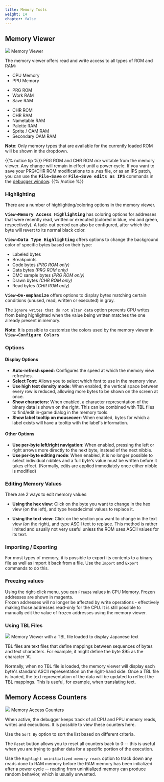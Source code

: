 ```yaml
---
title: Memory Tools
weight: 14
chapter: false
---
```


## Memory Viewer ##

<div class="imgBox"><div>
	<img src="/images/HexEditor.png" />
	<span>Memory Viewer</span>
</div></div>

The memory viewer offers read and write access to all types of ROM and RAM:

* CPU Memory
* PPU Memory

<div></div>

* PRG ROM
* Work RAM
* Save RAM

<div></div>

* CHR ROM
* CHR RAM
* Nametable RAM
* Palette RAM
* Sprite / OAM RAM
* Secondary OAM RAM

**Note:** Only memory types that are available for the currently loaded ROM will be shown in the dropdown.

<div style="clear:both"></div>

{{% notice tip %}}
PRG ROM and CHR ROM *are* writable from the memory viewer.  Any change will remain in effect until a power cycle. If you want to save your PRG/CHR ROM modifications to a .nes file, or as an IPS patch, you can use the **<kbd>File&rarr;Save</kbd>** or **<kbd>File&rarr;Save edits as IPS</kbd>** commands in the [debugger window](/debugging/debugger.html).
{{% /notice %}}

### Highlighting ###

There are a number of highlighting/coloring options in the memory viewer.  

<kbd>**View&rarr;Memory Access Highlighting**</kbd> has coloring options for addresses that were recently read, written or executed (colored in <span class="blue">blue</span>, <span class="red">red</span> and <span class="green">green</span>, respectively). A fade-out period can also be configured, after which the byte will revert to its normal black color.  

<kbd>**View&rarr;Data Type Highlighting**</kbd> offers options to change the background color of specific bytes based on their type:</span>
	
* Labeled bytes
* Breakpoints
* Code bytes *(PRG ROM only)*
* Data bytes *(PRG ROM only)*
* DMC sample bytes *(PRG ROM only)*
* Drawn bytes *(CHR ROM only)*
* Read bytes *(CHR ROM only)*

<kbd>**View&rarr;De-emphasize**</kbd> offers options to display bytes matching certain conditions (unused, read, written or executed) in <span class="gray">gray</span>.

The `Ignore writes that do not alter data` option prevents CPU writes from being highlighted when the value being written matches the one already present in memory.

**Note:** It is possible to customize the colors used by the memory viewer in <kbd>**View&rarr;Configure Colors**</kbd>

### Options ###

#### Display Options ###

* **Auto-refresh speed:** Configures the speed at which the memory view refreshes.
* **Select Font:** Allows you to select which font to use in the memory view.
* **Use high text density mode:** When enabled, the vertical space between every row is reduced, allowing more bytes to be shown on the screen at once.
* **Show characters:** When enabled, a character representation of the binary data is shown on the right. This can be combined with TBL files to find/edit in-game dialog in the memory tools.
* **Show label tooltip on mouseover:** When enabled, bytes for which a label exists will have a tooltip with the label's information.

#### Other Options ####

* **Use per-byte left/right navigation**: When enabled, pressing the left or right arrows more directly to the next byte, instead of the next nibble.
* **Use per-byte editing mode**: When enabled, it is no longer possible to select individual nibbles and a full byte's value must be written before it takes effect. (Normally, edits are applied immediately once either nibble is modified)

### Editing Memory Values ###

There are 2 ways to edit memory values:

* **Using the hex view**: Click on the byte you want to change in the hex view (on the left), and type hexadecimal values to replace it.

* **Using the text view**: Click on the section you want to change in the text view (on the right), and type ASCII text to replace. This method is rather limited and usually not very useful unless the ROM uses ASCII values for its text.

### Importing / Exporting ###

For most types of memory, it is possible to export its contents to a binary file as well as import it back from a file.  Use the `Import` and `Export` commands to do this.

### Freezing values ###

Using the right-click menu, you can `Freeze` values in CPU Memory. Frozen addresses are shown in <span class="magenta">magenta</span>.  
Frozen addresses will no longer be affected by write operations - effectively making those addresses read-only for the CPU.  It is still possible to manually edit the value of frozen addresses using the memory viewer.

### Using TBL Files ###

<div class="imgBox"><div>
	<img src="/images/HexEditorTbl.png" />
	<span>Memory Viewer with a TBL file loaded to display Japanese text</span>
</div></div>

TBL files are text files that define mappings between sequences of bytes and text characters.  For example, it might define the byte $95 as the character 'A'.  

Normally, when no TBL file is loaded, the memory viewer will display each byte's standard ASCII representation on the right-hand side.
Once a TBL file is loaded, the text representation of the data will be updated to reflect the TBL mappings. This is useful, for example, when translating text.


## Memory Access Counters ##

<div class="imgBox"><div>
	<img src="/images/MemoryAccessCounters.png" />
	<span>Memory Access Counters</span>
</div></div>

When active, the debugger keeps track of all CPU and PPU memory reads, writes and executions.  It is possible to view these counters here.  

Use the `Sort By` option to sort the list based on different criteria.  

The `Reset` button allows you to reset all counters back to 0 -- this is useful when you are trying to gather data for a specific portion of the execution.  

Use the `Highlight uninitialized memory reads` option to track down any reads done to RAM memory before the RAM memory has been initialized after a power cycle -- reading from uninitialized memory can produce random behavior, which is usually unwanted.
